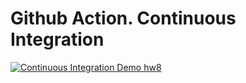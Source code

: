 # Github Action. Continuous Integration
[![Continuous Integration Demo hw8](https://github.com/YKyrychenkoUA/hw8/actions/workflows/firsblank.yml/badge.svg)](https://github.com/YKyrychenkoUA/hw8/actions/workflows/firsblank.yml)
